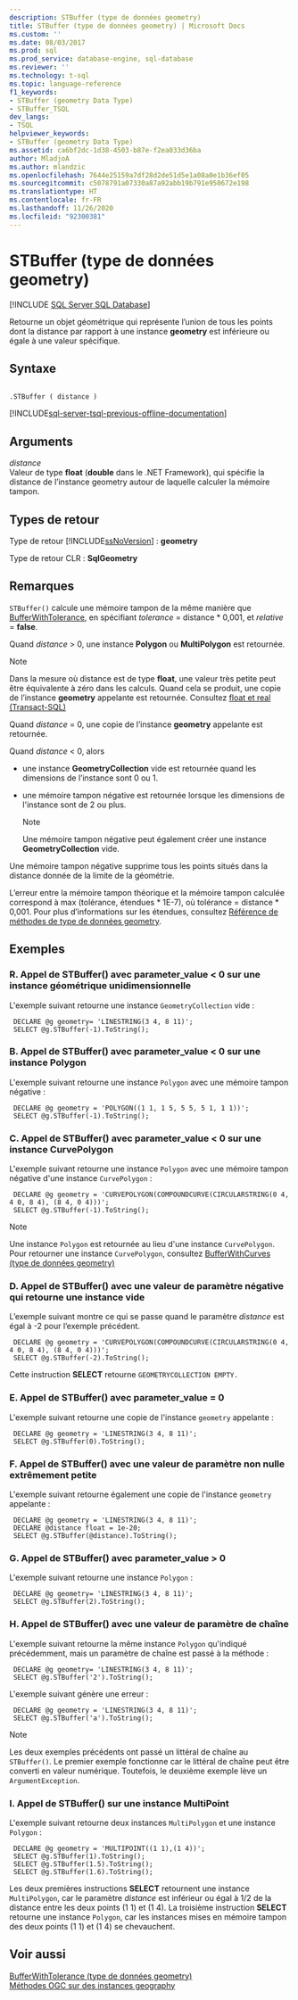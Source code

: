 ```yaml
---
description: STBuffer (type de données geometry)
title: STBuffer (type de données geometry) | Microsoft Docs
ms.custom: ''
ms.date: 08/03/2017
ms.prod: sql
ms.prod_service: database-engine, sql-database
ms.reviewer: ''
ms.technology: t-sql
ms.topic: language-reference
f1_keywords:
- STBuffer (geometry Data Type)
- STBuffer_TSQL
dev_langs:
- TSQL
helpviewer_keywords:
- STBuffer (geometry Data Type)
ms.assetid: ca6bf2dc-1d38-4503-b87e-f2ea033d36ba
author: MladjoA
ms.author: mlandzic
ms.openlocfilehash: 7644e25159a7df28d2de51d5e1a08a0e1b36ef05
ms.sourcegitcommit: c5078791a07330a87a92abb19b791e950672e198
ms.translationtype: HT
ms.contentlocale: fr-FR
ms.lasthandoff: 11/26/2020
ms.locfileid: "92300381"
---
```

# <a name="stbuffer-geometry-data-type"></a>STBuffer (type de données geometry)
[!INCLUDE [SQL Server SQL Database](../../includes/applies-to-version/sql-asdb.md)]

Retourne un objet géométrique qui représente l’union de tous les points dont la distance par rapport à une instance **geometry** est inférieure ou égale à une valeur spécifique.
  
## <a name="syntax"></a>Syntaxe  
  
```  
  
.STBuffer ( distance )  
```  
  
[!INCLUDE[sql-server-tsql-previous-offline-documentation](../../includes/sql-server-tsql-previous-offline-documentation.md)]

## <a name="arguments"></a>Arguments
 *distance*  
 Valeur de type **float** (**double** dans le .NET Framework), qui spécifie la distance de l’instance geometry autour de laquelle calculer la mémoire tampon.  
  
## <a name="return-types"></a>Types de retour  
 Type de retour [!INCLUDE[ssNoVersion](../../includes/ssnoversion-md.md)] : **geometry**  
  
 Type de retour CLR : **SqlGeometry**  
  
## <a name="remarks"></a>Remarques  
 `STBuffer()` calcule une mémoire tampon de la même manière que [BufferWithTolerance](../../t-sql/spatial-geometry/bufferwithtolerance-geometry-data-type.md), en spécifiant *tolerance* = distance \* 0,001, et *relative* = **false**.  
  
 Quand *distance* > 0, une instance **Polygon** ou **MultiPolygon** est retournée.  
  
> [!NOTE]  
>  Dans la mesure où distance est de type **float**, une valeur très petite peut être équivalente à zéro dans les calculs.  Quand cela se produit, une copie de l’instance **geometry** appelante est retournée.  Consultez [float et real &#40;Transact-SQL&#41;](../../t-sql/data-types/float-and-real-transact-sql.md)  
  
 Quand *distance* = 0, une copie de l’instance **geometry** appelante est retournée.  
  
 Quand *distance* < 0, alors  
  
-   une instance **GeometryCollection** vide est retournée quand les dimensions de l’instance sont 0 ou 1.  
  
-   une mémoire tampon négative est retournée lorsque les dimensions de l'instance sont de 2 ou plus.  
  
    > [!NOTE]  
    >  Une mémoire tampon négative peut également créer une instance **GeometryCollection** vide.  
  
 Une mémoire tampon négative supprime tous les points situés dans la distance donnée de la limite de la géométrie.  
  
 L’erreur entre la mémoire tampon théorique et la mémoire tampon calculée correspond à max (tolérance, étendues * 1E-7), où tolérance = distance \* 0,001. Pour plus d’informations sur les étendues, consultez [Référence de méthodes de type de données geometry](./spatial-types-geometry-transact-sql.md).  
  
## <a name="examples"></a>Exemples  
  
### <a name="a-calling-stbuffer-with-parameter_value--0-on-one-dimensional-geometry-instance"></a>R. Appel de STBuffer() avec parameter_value < 0 sur une instance géométrique unidimensionnelle  
 L'exemple suivant retourne une instance `GeometryCollection` vide :  
  
```
 DECLARE @g geometry= 'LINESTRING(3 4, 8 11)'; 
 SELECT @g.STBuffer(-1).ToString();
 ```  
  
### <a name="b-calling-stbuffer-with-parameter_value--0-on-a-polygon-instance"></a>B. Appel de STBuffer() avec parameter_value < 0 sur une instance Polygon  
 L'exemple suivant retourne une instance `Polygon` avec une mémoire tampon négative :  
  
```
 DECLARE @g geometry = 'POLYGON((1 1, 1 5, 5 5, 5 1, 1 1))'; 
 SELECT @g.STBuffer(-1).ToString();
 ```  
  
### <a name="c-calling-stbuffer-with-parameter_value--0-on-a-curvepolygon-instance"></a>C. Appel de STBuffer() avec parameter_value < 0 sur une instance CurvePolygon  
 L'exemple suivant retourne une instance `Polygon` avec une mémoire tampon négative d'une instance `CurvePolygon` :  
  
```
 DECLARE @g geometry = 'CURVEPOLYGON(COMPOUNDCURVE(CIRCULARSTRING(0 4, 4 0, 8 4), (8 4, 0 4)))'; 
 SELECT @g.STBuffer(-1).ToString();
 ```  
  
> [!NOTE]  
>  Une instance `Polygon` est retournée au lieu d'une instance `CurvePolygon`.  Pour retourner une instance `CurvePolygon`, consultez [BufferWithCurves &#40;type de données geometry&#41;](../../t-sql/spatial-geometry/bufferwithcurves-geometry-data-type.md)  
  
### <a name="d-calling-stbuffer-with-a-negative-parameter-value-that-returns-an-empty-instance"></a>D. Appel de STBuffer() avec une valeur de paramètre négative qui retourne une instance vide  
 L’exemple suivant montre ce qui se passe quand le paramètre *distance* est égal à -2 pour l’exemple précédent.  
  
```
 DECLARE @g geometry = 'CURVEPOLYGON(COMPOUNDCURVE(CIRCULARSTRING(0 4, 4 0, 8 4), (8 4, 0 4)))'; 
 SELECT @g.STBuffer(-2).ToString();
 ```  
  
 Cette instruction **SELECT** retourne `GEOMETRYCOLLECTION EMPTY.`  
  
### <a name="e-calling-stbuffer-with-parameter_value--0"></a>E. Appel de STBuffer() avec parameter_value = 0  
 L'exemple suivant retourne une copie de l'instance `geometry` appelante :  
  
```
 DECLARE @g geometry = 'LINESTRING(3 4, 8 11)'; 
 SELECT @g.STBuffer(0).ToString();
 ```  
  
### <a name="f-calling-stbuffer-with-a-non-zero-parameter-value-that-is-extremely-small"></a>F. Appel de STBuffer() avec une valeur de paramètre non nulle extrêmement petite  
 L'exemple suivant retourne également une copie de l'instance `geometry` appelante :  
  
```
 DECLARE @g geometry = 'LINESTRING(3 4, 8 11)';  
 DECLARE @distance float = 1e-20;  
 SELECT @g.STBuffer(@distance).ToString();
 ```  
  
### <a name="g-calling-stbuffer-with-parameter_value--0"></a>G. Appel de STBuffer() avec parameter_value > 0  
 L'exemple suivant retourne une instance `Polygon` :  
  
```
 DECLARE @g geometry= 'LINESTRING(3 4, 8 11)'; 
 SELECT @g.STBuffer(2).ToString();
 ```  
  
### <a name="h-calling-stbuffer-with-a-string-parameter-value"></a>H. Appel de STBuffer() avec une valeur de paramètre de chaîne  
 L'exemple suivant retourne la même instance `Polygon` qu'indiqué précédemment, mais un paramètre de chaîne est passé à la méthode :  
  
```
 DECLARE @g geometry= 'LINESTRING(3 4, 8 11)'; 
 SELECT @g.STBuffer('2').ToString();
 ```  
  
 L'exemple suivant génère une erreur :  
  
```
 DECLARE @g geometry = 'LINESTRING(3 4, 8 11)'; 
 SELECT @g.STBuffer('a').ToString();
 ```  
  
> [!NOTE]  
>  Les deux exemples précédents ont passé un littéral de chaîne au `STBuffer()`.  Le premier exemple fonctionne car le littéral de chaîne peut être converti en valeur numérique. Toutefois, le deuxième exemple lève un `ArgumentException`.  
  
### <a name="i-calling-stbuffer-on-a-multipoint-instance"></a>I. Appel de STBuffer() sur une instance MultiPoint  
 L'exemple suivant retourne deux instances `MultiPolygon` et une instance `Polygon` :  
  
```
 DECLARE @g geometry = 'MULTIPOINT((1 1),(1 4))'; 
 SELECT @g.STBuffer(1).ToString(); 
 SELECT @g.STBuffer(1.5).ToString(); 
 SELECT @g.STBuffer(1.6).ToString();
 ```  
  
 Les deux premières instructions **SELECT** retournent une instance `MultiPolygon`, car le paramètre *distance* est inférieur ou égal à 1/2 de la distance entre les deux points (1 1) et (1 4). La troisième instruction **SELECT** retourne une instance `Polygon`, car les instances mises en mémoire tampon des deux points (1 1) et (1 4) se chevauchent.  
  
## <a name="see-also"></a>Voir aussi  
 [BufferWithTolerance &#40;type de données geometry&#41;](../../t-sql/spatial-geometry/bufferwithtolerance-geometry-data-type.md)   
 [Méthodes OGC sur des instances geography](../../t-sql/spatial-geometry/ogc-methods-on-geometry-instances.md)  
  
